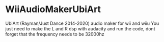 # WiiAudioMakerUbiArt
UbiArt (Rayman/Just Dance 2014-2020) audio maker for wii and wiiu
You just need to make the L and R dsp with audacity and run the code, dont forget that the frequency needs to be 32000hz
